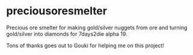 # preciousoresmelter
Precious ore smelter for making gold/silver nuggets from ore and turning gold/silver into diamonds for 7days2die alpha 19.

Tons of thanks goes out to Gouki for helping me on this project!
